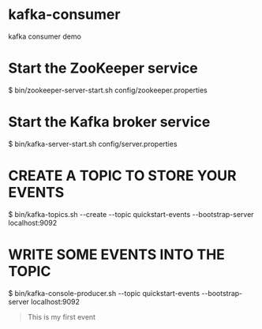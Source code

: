 # kafka-consumer
kafka consumer demo

# Start the ZooKeeper service
$ bin/zookeeper-server-start.sh config/zookeeper.properties

# Start the Kafka broker service
$ bin/kafka-server-start.sh config/server.properties

# CREATE A TOPIC TO STORE YOUR EVENTS
$ bin/kafka-topics.sh --create --topic quickstart-events --bootstrap-server localhost:9092

# WRITE SOME EVENTS INTO THE TOPIC
$ bin/kafka-console-producer.sh --topic quickstart-events --bootstrap-server localhost:9092
>This is my first event

